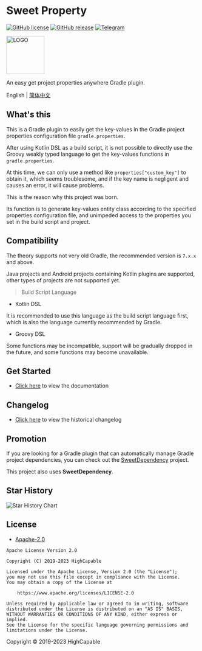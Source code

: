 # Sweet Property

[![GitHub license](https://img.shields.io/github/license/HighCapable/SweetProperty?color=blue)](https://github.com/HighCapable/SweetProperty/blob/master/LICENSE)
[![GitHub release](https://img.shields.io/github/v/release/HighCapable/SweetProperty?display_name=release&logo=github&color=green)](https://github.com/HighCapable/SweetProperty/releases)
[![Telegram](https://img.shields.io/badge/discussion-Telegram-blue.svg?logo=telegram)](https://t.me/HighCapable_Dev)

<img src="https://github.com/HighCapable/SweetProperty/blob/master/img-src/icon.png?raw=true" width = "100" height = "100" alt="LOGO"/>

An easy get project properties anywhere Gradle plugin.

English | [简体中文](https://github.com/HighCapable/SweetProperty/blob/master/README-zh-CN.md)

## What's this

This is a Gradle plugin to easily get the key-values in the Gradle project properties configuration file `gradle.properties`.

After using Kotlin DSL as a build script, it is not possible to directly use the Groovy weakly typed language to get the key-values functions
in `gradle.properties`.

At this time, we can only use a method like `properties["custom_key"]` to obtain it, which seems troublesome, and if the key name is negligent
and causes an error, it will cause problems.

This is the reason why this project was born.

Its function is to generate key-values entity class according to the specified properties configuration file, and unimpeded access to the properties
you set in the build script and project.

## Compatibility

The theory supports not very old Gradle, the recommended version is `7.x.x` and above.

Java projects and Android projects containing Kotlin plugins are supported, other types of projects are not supported yet.

> Build Script Language

- Kotlin DSL

It is recommended to use this language as the build script language first, which is also the language currently recommended by Gradle.

- Groovy DSL

Some functions may be incompatible, support will be gradually dropped in the future, and some functions may become unavailable.

## Get Started

- [Click here](https://github.com/HighCapable/SweetProperty/blob/master/docs/guide.md) to view the documentation

## Changelog

- [Click here](https://github.com/HighCapable/SweetProperty/blob/master/docs/changelog.md) to view the historical changelog

## Promotion

If you are looking for a Gradle plugin that can automatically manage Gradle project dependencies,
you can check out the [SweetDependency](https://github.com/HighCapable/SweetDependency) project.

This project also uses **SweetDependency**.

## Star History

![Star History Chart](https://api.star-history.com/svg?repos=HighCapable/SweetProperty&type=Date)

## License

- [Apache-2.0](https://www.apache.org/licenses/LICENSE-2.0)

```
Apache License Version 2.0

Copyright (C) 2019-2023 HighCapable

Licensed under the Apache License, Version 2.0 (the "License");
you may not use this file except in compliance with the License.
You may obtain a copy of the License at

    https://www.apache.org/licenses/LICENSE-2.0

Unless required by applicable law or agreed to in writing, software
distributed under the License is distributed on an "AS IS" BASIS,
WITHOUT WARRANTIES OR CONDITIONS OF ANY KIND, either express or implied.
See the License for the specific language governing permissions and
limitations under the License.
```

Copyright © 2019-2023 HighCapable